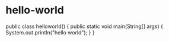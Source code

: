 # hello-world
public class helloworld()
{
  public static void main(String[] args)
  {
    System.out.println("hello world");
  }
}
